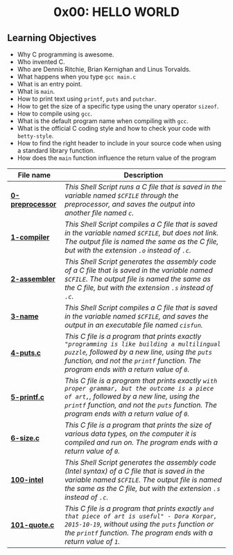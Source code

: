 <h1 align="center">0x00: HELLO WORLD</h1>

<h2>Learning Objectives</h2>
<ul>
<li>Why C programming is awesome.</li>
<li>Who invented C.</li>
<li>Who are Dennis Ritchie, Brian Kernighan and Linus Torvalds.</li>
<li>What happens when you type <code>gcc main.c</code></li>
<li>What is an entry point.</li>
<li>What is <code>main</code>.</li>
<li>How to print text using <code>printf</code>, <code>puts</code> and <code>putchar</code>.</li>
<li>How to get the size of a specific type using the unary operator <code>sizeof</code>.</li>
<li>How to compile using <code>gcc</code>.</li>
<li>What is the default program name when compiling with <code>gcc</code>.</li>
<li>What is the official C coding style and how to check your code with <code>betty-style</code>.</li>
<li>How to find the right header to include in your source code when using a standard library function.</li>
<li>How does the <code>main</code> function influence the return value of the program </li>
</ul>

|File name|Description|
|---|---|
|[**0-preprocessor**](https://github.com/GM-Samuelstein/alx-low_level_programming/blob/master/0x00-hello_world/0-preprocessor)|*This Shell Script runs a C file that is saved in the variable named `$CFILE` through the preprocessor, and saves the output into another file named `c`.*|
|[**1-compiler**](https://github.com/GM-Samuelstein/alx-low_level_programming/blob/master/0x00-hello_world/1-compiler)|*This Shell Script compiles a C file that is saved in the variable named `$CFILE`, but does not link. The output file is named the same as the C file, but with the extension `.o` instead of `.c`.*|
|[**2-assembler**](https://github.com/GM-Samuelstein/alx-low_level_programming/blob/master/0x00-hello_world/2-assembler)|*This Shell Script generates the assembly code of a C file that is saved in the variable named `$CFILE`. The output file is named the same as the C file, but with the extension `.s` instead of `.c`.*|
|[**3-name**](https://github.com/GM-Samuelstein/alx-low_level_programming/blob/master/0x00-hello_world/3-name)|*This Shell Script compiles a C file that is saved in the variable named `$CFILE`, and saves the output in an executable file named `cisfun`.*|
|[**4-puts.c**](https://github.com/GM-Samuelstein/alx-low_level_programming/blob/master/0x00-hello_world/4-puts.c)|*This C file is a program that prints exactly `"programming is like building a multilingual puzzle`, followed by a new line, using the `puts` function, and not the `printf` function. The program ends with a return value of `0`.*|
|[**5-printf.c**](https://github.com/GM-Samuelstein/alx-low_level_programming/blob/master/0x00-hello_world/5-printf.c)|*This C file is a program that prints exactly `with proper grammar, but the outcome is a piece of art,`, followed by a new line, using the `printf` function, and not the `puts` function. The program ends with a return value of `0`.*|
|[**6-size.c**](https://github.com/GM-Samuelstein/alx-low_level_programming/blob/master/0x00-hello_world/6-size.c)|*This C file is a program that prints the size of various data types, on the computer it is compiled and run on. The program ends with a return value of `0`.*|
|[**100-intel**](https://github.com/GM-Samuelstein/alx-low_level_programming/blob/master/0x00-hello_world/100-intel)|*This Shell Script generates the assembly code (Intel syntax) of a C file that is saved in the variable named `$CFILE`. The output file is named the same as the C file, but with the extension `.s` instead of `.c`.*|
|[**101-quote.c**](https://github.com/GM-Samuelstein/alx-low_level_programming/blob/master/0x00-hello_world/101-quote.c)|*This C file is a program that prints exactly `and that piece of art is useful" - Dora Korpar, 2015-10-19`, without using the `puts` function or the `printf` function. The program ends with a return value of `1`.*|
